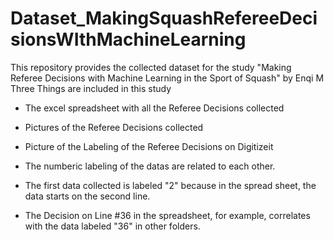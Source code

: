 # Dataset_MakingSquashRefereeDecisionsWIthMachineLearning
This repository provides the collected dataset for the study "Making Referee Decisions with Machine Learning in the Sport of Squash" by Enqi M
Three Things are included in this study
- The excel spreadsheet with all the Referee Decisions collected
- Pictures of the Referee Decisions collected
- Picture of the Labeling of the Referee Decisions on Digitizeit

- The numberic labeling of the datas are related to each other.
- The first data collected is labeled "2" because in the spread sheet, the data starts on the second line.
- The Decision on Line #36 in the spreadsheet, for example, correlates with the data labeled "36" in other folders.
